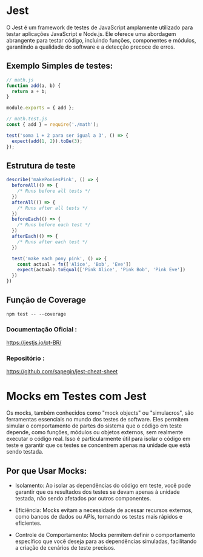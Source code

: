 # Jest

O Jest é um framework de testes de JavaScript amplamente utilizado para testar aplicações JavaScript e Node.js. Ele oferece uma abordagem abrangente para testar código, incluindo funções, componentes e módulos, garantindo a qualidade do software e a detecção precoce de erros.

## Exemplo Simples de testes:
``` js
// math.js
function add(a, b) {
  return a + b;
}

module.exports = { add };
```

``` js
// math.test.js
const { add } = require('./math');

test('soma 1 + 2 para ser igual a 3', () => {
  expect(add(1, 2)).toBe(3);
});
```
## Estrutura de teste

``` js
describe('makePoniesPink', () => {
  beforeAll(() => {
    /* Runs before all tests */
  })
  afterAll(() => {
    /* Runs after all tests */
  })
  beforeEach(() => {
    /* Runs before each test */
  })
  afterEach(() => {
    /* Runs after each test */
  })

  test('make each pony pink', () => {
    const actual = fn(['Alice', 'Bob', 'Eve'])
    expect(actual).toEqual(['Pink Alice', 'Pink Bob', 'Pink Eve'])
  })
})

```

## Função de Coverage

```
npm test -- --coverage
```

### Documentação Oficial : 
https://jestjs.io/pt-BR/
### Repositório :
https://github.com/sapegin/jest-cheat-sheet

# Mocks em Testes com Jest

Os mocks, também conhecidos como "mock objects" ou "simulacros", são ferramentas essenciais no mundo dos testes de software. Eles permitem simular o comportamento de partes do sistema que o código em teste depende, como funções, módulos ou objetos externos, sem realmente executar o código real. Isso é particularmente útil para isolar o código em teste e garantir que os testes se concentrem apenas na unidade que está sendo testada.

## Por que Usar Mocks:
- Isolamento: Ao isolar as dependências do código em teste, você pode garantir que os resultados dos testes se devam apenas à unidade testada, não sendo afetados por outros componentes.

- Eficiência: Mocks evitam a necessidade de acessar recursos externos, como bancos de dados ou APIs, tornando os testes mais rápidos e eficientes.

- Controle de Comportamento: Mocks permitem definir o comportamento específico que você deseja para as dependências simuladas, facilitando a criação de cenários de teste precisos.